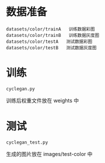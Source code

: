 
# 数据准备

```
datasets/color/trainA   训练数据彩图
datasets/color/trainB   训练数据灰度图
datasets/color/testA   测试数据彩图
datasets/color/testB   测试数据灰度图
```

# 训练
```
cyclegan.py
```
训练后权重文件放在 weights 中

# 测试
```
cyclegan_test.py
```
生成的图片放在 images/test-color 中
